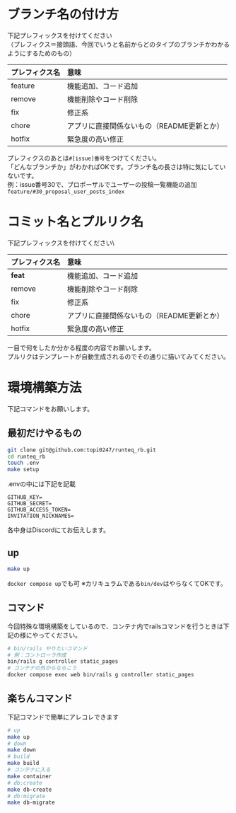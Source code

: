 # ブランチ名の付け方
下記プレフィックスを付けてください\
（プレフィクス＝接頭語、今回でいうと名前からどのタイプのブランチかわかるようにするためのもの）

| プレフィクス名 | 意味 |
| :-- | :-- |
| feature | 機能追加、コード追加 |
| remove | 機能削除やコード削除 |
| fix | 修正系 |
| chore | アプリに直接関係ないもの（README更新とか） |
| hotfix | 緊急度の高い修正 |

プレフィクスのあとは`#[issue]番号`をつけてください。\
「どんなブランチか」がわかればOKです。ブランチ名の長さは特に気にしていないです。\
例：issue番号30で、プロポーザルでユーザーの投稿一覧機能の追加\
`feature/#30_proposal_user_posts_index`

# コミット名とプルリク名
下記プレフィックスを付けてください\

| プレフィクス名 | 意味 |
| :-- | :-- |
| **feat** | 機能追加、コード追加 |
| remove | 機能削除やコード削除 |
| fix | 修正系 |
| chore | アプリに直接関係ないもの（README更新とか） |
| hotfix | 緊急度の高い修正 |

一目で何をしたか分かる程度の内容でお願いします。\
プルリクはテンプレートが自動生成されるのでその通りに描いてみてください。

# 環境構築方法
下記コマンドをお願いします。

## 最初だけやるもの
```bash
git clone git@github.com:topi0247/runteq_rb.git
cd runteq_rb
touch .env
make setup
```
.envの中には下記を記載
```
GITHUB_KEY=
GITHUB_SECRET=
GITHUB_ACCESS_TOKEN=
INVITATION_NICKNAMES=
```
各中身はDiscordにてお伝えします。

## up
```bash
make up
```
`docker compose up`でも可
※カリキュラムである`bin/dev`はやらなくてOKです。

## コマンド
今回特殊な環境構築をしているので、コンテナ内でrailsコマンドを行うときは下記の様にやってください。
```bash
# bin/rails やりたいコマンド
# 例：コントローラ作成
bin/rails g controller static_pages
# コンテナの外からならこう
docker compose exec web bin/rails g controller static_pages
```

## 楽ちんコマンド
下記コマンドで簡単にアレコレできます
```bash
# up
make up
# down
make down
# build
make build
# コンテナに入る
make container
# db:create
make db-create
# db:migrate
make db-migrate
```